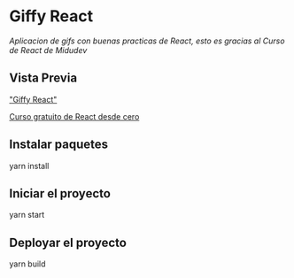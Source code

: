 # Giffy React
*Aplicacion de gifs con buenas practicas de React, esto es gracias al Curso de React de Midudev*

## Vista Previa
["Giffy React"](https://ik.imagekit.io/demoxd/giffy_0DGrtN3rA.png?tr=w-1080,h-566,fo-auto "Giffy React")

[Curso gratuito de React desde cero](https://www.youtube.com/playlist?list=PLV8x_i1fqBw0B008sQn79YxCjkHJU84pC "Curso gratuito de React desde cero")


## Instalar paquetes
yarn install

## Iniciar el proyecto
yarn start

## Deployar el proyecto
yarn build
